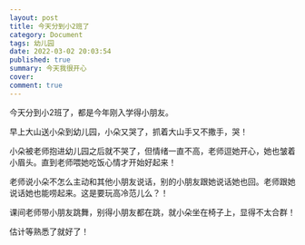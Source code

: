 ```yaml
---
layout: post
title: 今天分到小2班了
category: Document
tags: 幼儿园
date: 2022-03-02 20:03:54
published: true
summary: 今天我很开心
cover: 
comment: true
---
```


今天分到小2班了，都是今年刚入学得小朋友。

早上大山送小朵到幼儿园，小朵又哭了，抓着大山手又不撒手，哭！

小朵被老师抱进幼儿园之后就不哭了，但情绪一直不高，老师逗她开心，她也皱着小眉头。直到老师喂她吃饭心情才开始好起来！

老师说小朵不怎么主动和其他小朋友说话，别的小朋友跟她说话她也回。老师跟她说话她也能唠起来。这是要玩高冷范儿么？！

课间老师带小朋友跳舞，别得小朋友都在跳，就小朵坐在椅子上，显得不太合群！

估计等熟悉了就好了！

